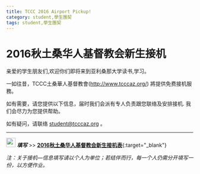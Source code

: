 ```yaml
---
title: TCCC 2016 Airport Pickup!
category: student,學生團契
tags: student,學生團契
---
```


# 2016秋土桑华人基督教会新生接机

亲爱的学生朋友们,欢迎你们即将来到亚利桑那大学读书,学习。

一如往昔，TCCC土桑華人基督教會(http://www.tcccaz.org/) 將提供免费接机服務。

如有需要，请您提供以下信息，届时我们会派有专人负责跟您联络及安排接机. 我们会尽力为您提供帮助。

如有疑问，请联络 student@tcccaz.org 。


<hr>

<i class="fa fa-hand-o-right"></i>
<img src="/images/icon-write.png" width='25px' />
**_填写_**  >>  [**2016秋土桑华人基督教会新生接机表**](http://www.tcccaz.org/airport-pickup "target=_blank"){:target="_blank"}

_注：关于接机—信息填写请以个人为单位；若结伴而行，每一个人仍需分开填写一份，以方便作业。_


